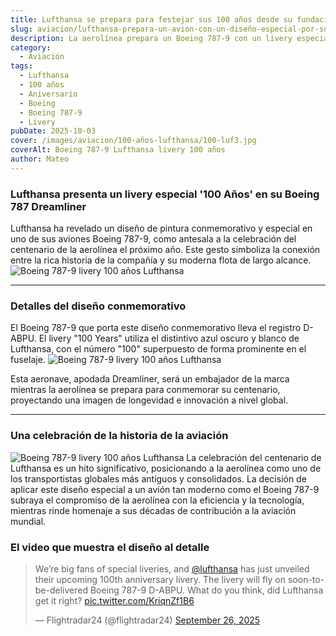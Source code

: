 ```yaml
---
title: Lufthansa se prepara para festejar sus 100 años desde su fundación
slug: aviacion/lufthansa-prepara-un-avion-con-un-diseño-especial-por-sus-100-años
description: La aerolínea prepara un Boeing 787-9 con un livery especial.
category:
  - Aviación
tags:
  - Lufthansa
  - 100 años
  - Aniversario
  - Boeing
  - Boeing 787-9
  - Livery
pubDate: 2025-10-03
cover: /images/aviacion/100-años-lufthansa/100-luf3.jpg
coverAlt: Boeing 787-9 Lufthansa livery 100 años
author: Mateo
---
```


### Lufthansa presenta un livery especial '100 Años' en su Boeing 787 Dreamliner

Lufthansa ha revelado un diseño de pintura conmemorativo y especial en uno de sus aviones Boeing 787-9, como antesala a la celebración del centenario de la aerolínea el próximo año. Este gesto simboliza la conexión entre la rica historia de la compañía y su moderna flota de largo alcance.
<img src="/images/aviacion/100-años-lufthansa/100-luf.jpg" alt="Boeing 787-9 livery 100 años Lufthansa">

***

### Detalles del diseño conmemorativo

El Boeing 787-9 que porta este diseño conmemorativo lleva el registro D-ABPU. El livery "100 Years" utiliza el distintivo azul oscuro y blanco de Lufthansa, con el número "100" superpuesto de forma prominente en el fuselaje.
<img src="/images/aviacion/100-años-lufthansa/G1xjYx5XEAAnAAW.jpg" alt="Boeing 787-9 livery 100 años Lufthansa">

Esta aeronave, apodada Dreamliner, será un embajador de la marca mientras la aerolínea se prepara para conmemorar su centenario, proyectando una imagen de longevidad e innovación a nivel global.

***

### Una celebración de la historia de la aviación
<img src="/images/aviacion/100-años-lufthansa/100-luf2.jpg" alt="Boeing 787-9 livery 100 años Lufthansa">
La celebración del centenario de Lufthansa es un hito significativo, posicionando a la aerolínea como uno de los transportistas globales más antiguos y consolidados. La decisión de aplicar este diseño especial a un avión tan moderno como el Boeing 787-9 subraya el compromiso de la aerolínea con la eficiencia y la tecnología, mientras rinde homenaje a sus décadas de contribución a la aviación mundial.

### El video que muestra el diseño al detalle

<blockquote class="twitter-tweet" data-media-max-width="560"><p lang="en" dir="ltr">We’re big fans of special liveries, and <a href="https://twitter.com/lufthansa?ref_src=twsrc%5Etfw">@lufthansa</a> has just unveiled their upcoming 100th anniversary livery. The livery will fly on soon-to-be-delivered Boeing 787-9 D-ABPU. What do you think, did Lufthansa get it right? <a href="https://t.co/KriqnZf1B6">pic.twitter.com/KriqnZf1B6</a></p>&mdash; Flightradar24 (@flightradar24) <a href="https://twitter.com/flightradar24/status/1971593101052448770?ref_src=twsrc%5Etfw">September 26, 2025</a></blockquote> <script async src="https://platform.twitter.com/widgets.js" charset="utf-8"></script>